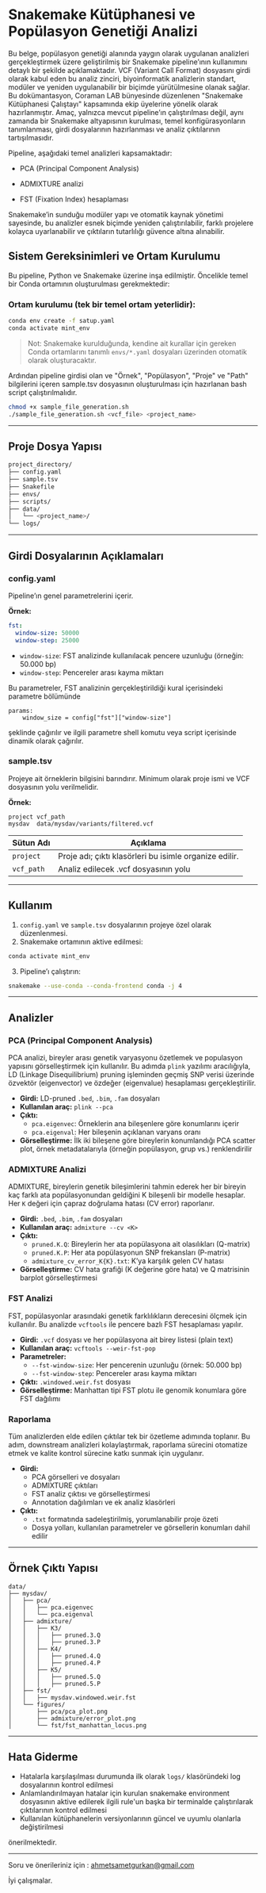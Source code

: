 # Snakemake Kütüphanesi ve Popülasyon Genetiği Analizi

Bu belge, popülasyon genetiği alanında yaygın olarak uygulanan analizleri gerçekleştirmek üzere geliştirilmiş bir Snakemake pipeline’ının kullanımını detaylı bir şekilde açıklamaktadır. VCF (Variant Call Format) dosyasını girdi olarak kabul eden bu analiz zinciri, biyoinformatik analizlerin standart, modüler ve yeniden uygulanabilir bir biçimde yürütülmesine olanak sağlar.
Bu dokümantasyon, Coraman LAB bünyesinde düzenlenen "Snakemake Kütüphanesi Çalıştayı" kapsamında ekip üyelerine yönelik olarak hazırlanmıştır. Amaç, yalnızca mevcut pipeline’ın çalıştırılması değil, aynı zamanda bir Snakemake altyapısının kurulması, temel konfigürasyonların tanımlanması, girdi dosyalarının hazırlanması ve analiz çıktılarının tartışılmasıdır.

Pipeline, aşağıdaki temel analizleri kapsamaktadır:

* PCA (Principal Component Analysis)

* ADMIXTURE analizi

* FST (Fixation Index) hesaplaması

Snakemake’in sunduğu modüler yapı ve otomatik kaynak yönetimi sayesinde, bu analizler esnek biçimde yeniden çalıştırılabilir, farklı projelere kolayca uyarlanabilir ve çıktıların tutarlılığı güvence altına alınabilir.

## Sistem Gereksinimleri ve Ortam Kurulumu

Bu pipeline, Python ve Snakemake üzerine inşa edilmiştir. Öncelikle temel bir Conda ortamının oluşturulması gerekmektedir:

### Ortam kurulumu (tek bir temel ortam yeterlidir):

```bash
conda env create -f satup.yaml
conda activate mint_env
```

> Not: Snakemake kurulduğunda, kendine ait kurallar için gereken Conda ortamlarını tanımlı `envs/*.yaml` dosyaları üzerinden otomatik olarak oluşturacaktır.

Ardından pipeline girdisi olan ve "Örnek", "Popülasyon", "Proje" ve "Path" bilgilerini içeren sample.tsv dosyasının oluşturulması için hazırlanan bash script çalıştırılmalıdır.
```bash
chmod +x sample_file_generation.sh
./sample_file_generation.sh <vcf_file> <project_name>
```
---

## Proje Dosya Yapısı

```bash
project_directory/
├── config.yaml
├── sample.tsv
├── Snakefile
├── envs/
├── scripts/
├── data/
│   └── <project_name>/
└── logs/
```

---

## Girdi Dosyalarının Açıklamaları

### config.yaml

Pipeline’ın genel parametrelerini içerir.

**Örnek:**

```yaml
fst:
  window-size: 50000
  window-step: 25000
```

* `window-size`: FST analizinde kullanılacak pencere uzunluğu (örneğin: 50.000 bp)
* `window-step`: Pencereler arası kayma miktarı

Bu parametreler, FST analizinin gerçekleştirildiği kural içerisindeki parametre bölümünde 
```
params: 
    window_size = config["fst"]["window-size"]
```
 şeklinde çağırılır ve ilgili parametre shell komutu veya script içerisinde dinamik olarak çağırılır. 

### sample.tsv

Projeye ait örneklerin bilgisini barındırır. Minimum olarak proje ismi ve VCF dosyasının yolu verilmelidir.

**Örnek:**

```tsv
project	vcf_path
mysdav	data/mysdav/variants/filtered.vcf
```

| Sütun Adı  | Açıklama                                               |
| ---------- | ------------------------------------------------------ |
| `project`  | Proje adı; çıktı klasörleri bu isimle organize edilir. |
| `vcf_path` | Analiz edilecek .vcf dosyasının yolu                   |

---

## Kullanım

1. `config.yaml` ve `sample.tsv` dosyalarının projeye özel olarak düzenlenmesi.
2. Snakemake ortamının aktive edilmesi:

```bash
conda activate mint_env
```

3. Pipeline’ı çalıştırın:

```bash
snakemake --use-conda --conda-frontend conda -j 4 
```

---

## Analizler

### PCA (Principal Component Analysis)

PCA analizi, bireyler arası genetik varyasyonu özetlemek ve populasyon yapısını görselleştirmek için kullanılır. Bu adımda `plink` yazılımı aracılığıyla, LD (Linkage Disequilibrium) pruning işleminden geçmiş SNP verisi üzerinde özvektör (eigenvector) ve özdeğer (eigenvalue) hesaplaması gerçekleştirilir.

- **Girdi:** LD-pruned `.bed`, `.bim`, `.fam` dosyaları  
- **Kullanılan araç:** `plink --pca`  
- **Çıktı:**
  - `pca.eigenvec`: Örneklerin ana bileşenlere göre konumlarını içerir
  - `pca.eigenval`: Her bileşenin açıklanan varyans oranı  
- **Görselleştirme:** İlk iki bileşene göre bireylerin konumlandığı PCA scatter plot, örnek metadatalarıyla (örneğin popülasyon, grup vs.) renklendirilir

### ADMIXTURE Analizi

ADMIXTURE, bireylerin genetik bileşimlerini tahmin ederek her bir bireyin kaç farklı ata popülasyonundan geldiğini K bileşenli bir modelle hesaplar. Her `K` değeri için çapraz doğrulama hatası (CV error) raporlanır.

- **Girdi:** `.bed`, `.bim`, `.fam` dosyaları  
- **Kullanılan araç:** `admixture --cv <K>`  
- **Çıktı:**
  - `pruned.K.Q`: Bireylerin her ata popülasyona ait olasılıkları (Q-matrix)
  - `pruned.K.P`: Her ata popülasyonun SNP frekansları (P-matrix)
  - `admixture_cv_error_K{K}.txt`: K’ya karşılık gelen CV hatası  
- **Görselleştirme:** CV hata grafiği (K değerine göre hata) ve Q matrisinin barplot görselleştirmesi

### FST Analizi

FST, popülasyonlar arasındaki genetik farklılıkların derecesini ölçmek için kullanılır. Bu analizde `vcftools` ile pencere bazlı FST hesaplaması yapılır.

- **Girdi:** `.vcf` dosyası ve her popülasyona ait birey listesi (plain text)  
- **Kullanılan araç:** `vcftools --weir-fst-pop`  
- **Parametreler:**
  - `--fst-window-size`: Her pencerenin uzunluğu (örnek: 50.000 bp)
  - `--fst-window-step`: Pencereler arası kayma miktarı  
- **Çıktı:** `.windowed.weir.fst` dosyası  
- **Görselleştirme:** Manhattan tipi FST plotu ile genomik konumlara göre FST dağılımı

### Raporlama

Tüm analizlerden elde edilen çıktılar tek bir özetleme adımında toplanır. Bu adım, downstream analizleri kolaylaştırmak, raporlama sürecini otomatize etmek ve kalite kontrol sürecine katkı sunmak için uygulanır.

- **Girdi:**
  - PCA görselleri ve dosyaları
  - ADMIXTURE çıktıları
  - FST analiz çıktısı ve görselleştirmesi
  - Annotation dağılımları ve ek analiz klasörleri  
- **Çıktı:**
  - `.txt` formatında sadeleştirilmiş, yorumlanabilir proje özeti
  - Dosya yolları, kullanılan parametreler ve görsellerin konumları dahil edilir

---

## Örnek Çıktı Yapısı

```
data/
├── mysdav/
│   ├── pca/
│   │   ├── pca.eigenvec
│   │   └── pca.eigenval
│   ├── admixture/
│   │   ├── K3/
│   │   │   ├── pruned.3.Q
│   │   │   ├── pruned.3.P
│   │   ├── K4/
│   │   │   ├── pruned.4.Q
│   │   │   ├── pruned.4.P
│   │   ├── K5/
│   │   │   ├── pruned.5.Q
│   │   │   ├── pruned.5.P
│   ├── fst/
│   │   ├── mysdav.windowed.weir.fst
│   └── figures/
│       ├── pca/pca_plot.png
│       ├── admixture/error_plot.png
│       └── fst/fst_manhattan_locus.png
```

---

## Hata Giderme

* Hatalarla karşılaşılması durumunda ilk olarak `logs/` klasöründeki log dosyalarının kontrol edilmesi
* Anlamlandırılmayan hatalar için kurulan snakemake environment dosyasının aktive edilerek ilgili rule'un başka bir terminalde çalıştırılarak çıktılarının kontrol edilmesi
* Kullanılan kütüphanelerin versiyonlarının güncel ve uyumlu olanlarla değiştirilmesi

önerilmektedir. 

---
Soru ve önerileriniz için :
ahmetsametgurkan@gmail.com

İyi çalışmalar.
